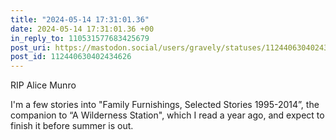 ```yaml
---
title: "2024-05-14 17:31:01.36"
date: 2024-05-14 17:31:01.36 +00
in_reply_to: 110531577683425679
post_uri: https://mastodon.social/users/gravely/statuses/112440630402434626
post_id: 112440630402434626
---
```

RIP Alice Munro

I'm a few stories into "Family Furnishings, Selected Stories 1995-2014”, the companion to “A Wilderness Station", which I read a year ago, and expect to finish it before summer is out.



